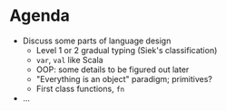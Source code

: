 # Agenda

- Discuss some parts of language design
  - Level 1 or 2 gradual typing (Siek's classification)
  - `var`, `val` like Scala
  - OOP: some details to be figured out later
  - "Everything is an object" paradigm; primitives?
  - First class functions, `fn`
- ...
